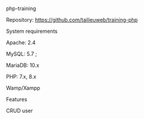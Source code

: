 php-training




Repository: https://github.com/tailieuweb/training-php



System requirements

Apache: 2.4

MySQL: 5.7 ; 

MariaDB: 10.x

PHP: 7.x, 8.x

Wamp/Xampp


Features

CRUD user
